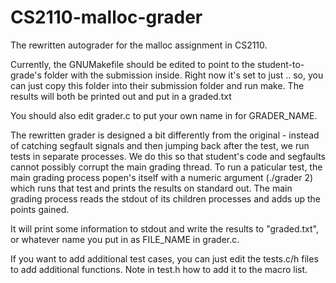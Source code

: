 CS2110-malloc-grader
====================

The rewritten autograder for the malloc assignment in CS2110.

Currently, the GNUMakefile should be edited to point to the student-to-grade's folder with the submission inside.
Right now it's set to just ..
so, you can just copy this folder into their submission folder and run make. The results will both be printed out and put in a graded.txt

You should also edit grader.c to put your own name in for GRADER_NAME.

The rewritten grader is designed a bit differently from the original - instead of catching segfault signals and then jumping back after the test, we run tests in separate processes.
We do this so that student's code and segfaults cannot possibly corrupt the main grading thread.
To run a paticular test, the main grading process popen's itself with a numeric argument (./grader 2) which runs that test and prints the results on standard out.
The main grading process reads the stdout of its children processes and adds up the points gained.

It will print some information to stdout and write the results to "graded.txt", or whatever name you put in as FILE_NAME in grader.c.

If you want to add additional test cases, you can just edit the tests.c/h files to add additional functions. Note in test.h how to add it to the macro list.

